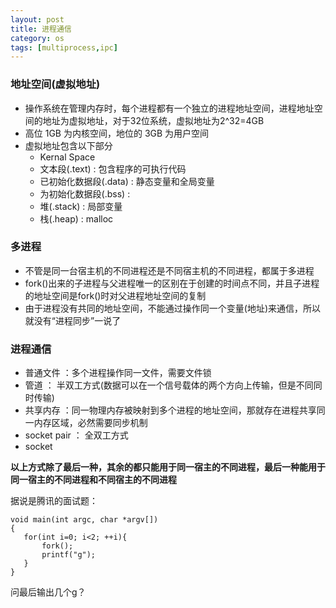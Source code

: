 ```yaml
---
layout: post
title: 进程通信
category: os
tags: [multiprocess,ipc]
---
```


### 地址空间(虚拟地址)
* 操作系统在管理内存时，每个进程都有一个独立的进程地址空间，进程地址空间的地址为虚拟地址，对于32位系统，虚拟地址为2^32=4GB
* 高位 1GB 为内核空间，地位的 3GB 为用户空间
* 虚拟地址包含以下部分
  - Kernal Space
  - 文本段(.text) : 包含程序的可执行代码
  - 已初始化数据段(.data) : 静态变量和全局变量 
  - 为初始化数据段(.bss) : 
  - 堆(.stack) : 局部变量
  - 栈(.heap) : malloc
  
### 多进程
* 不管是同一台宿主机的不同进程还是不同宿主机的不同进程，都属于多进程
* fork()出来的子进程与父进程唯一的区别在于创建的时间点不同，并且子进程的地址空间是fork()时对父进程地址空间的复制
* 由于进程没有共同的地址空间，不能通过操作同一个变量(地址)来通信，所以就没有“进程同步”一说了

### 进程通信
* 普通文件 ：多个进程操作同一文件，需要文件锁
* 管道 ： 半双工方式(数据可以在一个信号载体的两个方向上传输，但是不同同时传输)
* 共享内存 ：同一物理内存被映射到多个进程的地址空间，那就存在进程共享同一内存区域，必然需要同步机制
* socket pair ： 全双工方式
* socket 

**以上方式除了最后一种，其余的都只能用于同一宿主的不同进程，最后一种能用于同一宿主的不同进程和不同宿主的不同进程**

据说是腾讯的面试题：

    void main(int argc, char *argv[])
    {
       for(int i=0; i<2; ++i){
           fork();
           printf("g");
       }
    }
 
 问最后输出几个g？
